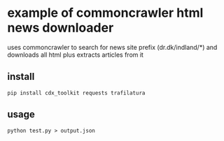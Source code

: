 # example of commoncrawler html news downloader

uses commoncrawler to search for news site prefix (dr.dk/indland/*) and downloads all html plus extracts articles from it
## install

```
pip install cdx_toolkit requests trafilatura
```

## usage

```
python test.py > output.json
```
